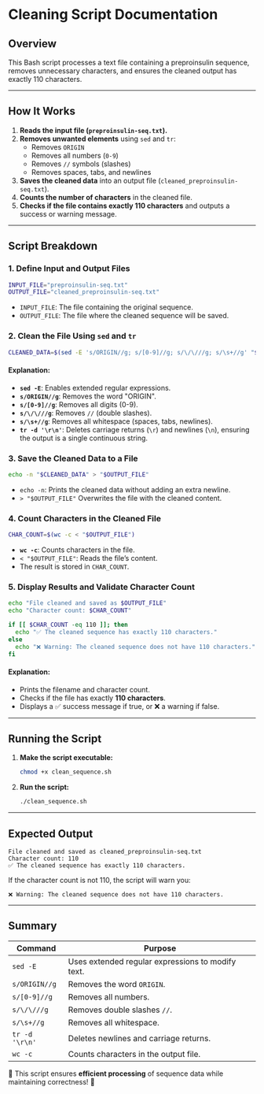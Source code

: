# Cleaning Script Documentation

## Overview
This Bash script processes a text file containing a preproinsulin sequence, removes unnecessary characters, and ensures the cleaned output has exactly 110 characters.

---

## How It Works
1. **Reads the input file (`preproinsulin-seq.txt`).**
2. **Removes unwanted elements** using `sed` and `tr`:
   - Removes `ORIGIN`
   - Removes all numbers (`0-9`)
   - Removes `//` symbols (slashes)
   - Removes spaces, tabs, and newlines
3. **Saves the cleaned data** into an output file (`cleaned_preproinsulin-seq.txt`).
4. **Counts the number of characters** in the cleaned file.
5. **Checks if the file contains exactly 110 characters** and outputs a success or warning message.

---

## Script Breakdown

### **1. Define Input and Output Files**
```bash
INPUT_FILE="preproinsulin-seq.txt"
OUTPUT_FILE="cleaned_preproinsulin-seq.txt"
```
- `INPUT_FILE`: The file containing the original sequence.
- `OUTPUT_FILE`: The file where the cleaned sequence will be saved.

### **2. Clean the File Using `sed` and `tr`**
```bash
CLEANED_DATA=$(sed -E 's/ORIGIN//g; s/[0-9]//g; s/\/\///g; s/\s+//g' "$INPUT_FILE" | tr -d '\r\n')
```
#### **Explanation:**
- **`sed -E`**: Enables extended regular expressions.
- **`s/ORIGIN//g`**: Removes the word "ORIGIN".
- **`s/[0-9]//g`**: Removes all digits (0-9).
- **`s/\/\///g`**: Removes `//` (double slashes).
- **`s/\s+//g`**: Removes all whitespace (spaces, tabs, newlines).
- **`tr -d '\r\n'`**: Deletes carriage returns (`\r`) and newlines (`\n`), ensuring the output is a single continuous string.

### **3. Save the Cleaned Data to a File**
```bash
echo -n "$CLEANED_DATA" > "$OUTPUT_FILE"
```
- `echo -n`: Prints the cleaned data without adding an extra newline.
- `> "$OUTPUT_FILE"` Overwrites the file with the cleaned content.

### **4. Count Characters in the Cleaned File**
```bash
CHAR_COUNT=$(wc -c < "$OUTPUT_FILE")
```
- **`wc -c`**: Counts characters in the file.
- `< "$OUTPUT_FILE"`: Reads the file’s content.
- The result is stored in `CHAR_COUNT`.

### **5. Display Results and Validate Character Count**
```bash
echo "File cleaned and saved as $OUTPUT_FILE"
echo "Character count: $CHAR_COUNT"

if [[ $CHAR_COUNT -eq 110 ]]; then
  echo "✅ The cleaned sequence has exactly 110 characters."
else
  echo "❌ Warning: The cleaned sequence does not have 110 characters."
fi
```
#### **Explanation:**
- Prints the filename and character count.
- Checks if the file has exactly **110 characters**.
- Displays a ✅ success message if true, or ❌ a warning if false.

---

## Running the Script
1. **Make the script executable:**
   ```bash
   chmod +x clean_sequence.sh
   ```
2. **Run the script:**
   ```bash
   ./clean_sequence.sh
   ```

---

## Expected Output
```
File cleaned and saved as cleaned_preproinsulin-seq.txt
Character count: 110
✅ The cleaned sequence has exactly 110 characters.
```

If the character count is not 110, the script will warn you:
```
❌ Warning: The cleaned sequence does not have 110 characters.
```

---

## Summary
| Command | Purpose |
|---------|---------|
| `sed -E` | Uses extended regular expressions to modify text. |
| `s/ORIGIN//g` | Removes the word `ORIGIN`. |
| `s/[0-9]//g` | Removes all numbers. |
| `s/\/\///g` | Removes double slashes `//`. |
| `s/\s+//g` | Removes all whitespace. |
| `tr -d '\r\n'` | Deletes newlines and carriage returns. |
| `wc -c` | Counts characters in the output file. |

🚀 This script ensures **efficient processing** of sequence data while maintaining correctness! 🎯

